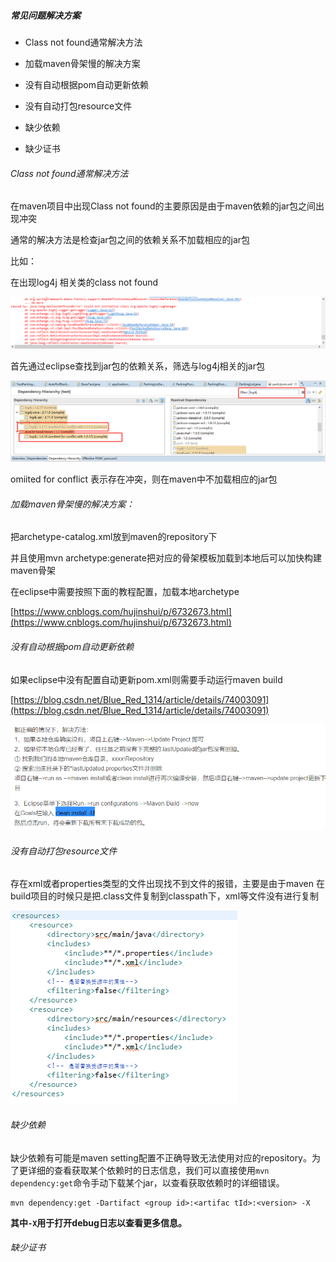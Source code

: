 ##### 常见问题解决方案

- Class not found通常解决方法

- 加载maven骨架慢的解决方案

- 没有自动根据pom自动更新依赖

- 没有自动打包resource文件

- 缺少依赖

- 缺少证书

###### Class not found通常解决方法

在maven项目中出现Class not found的主要原因是由于maven依赖的jar包之间出现冲突

通常的解决方法是检查jar包之间的依赖关系不加载相应的jar包

比如：

在出现log4j 相关类的class not found<br>

![](img/maven_class_not_found_1.png)

首先通过eclipse查找到jar包的依赖关系，筛选与log4j相关的jar包

![](img/maven_class_not_found_2.png)

omiited for conflict 表示存在冲突，则在maven中不加载相应的jar包

###### 加载maven骨架慢的解决方案：

把archetype-catalog.xml放到maven的repository下

并且使用mvn archetype:generate把对应的骨架模板加载到本地后可以加快构建maven骨架

在eclipse中需要按照下面的教程配置，加载本地archetype

[https://www.cnblogs.com/hujinshui/p/6732673.html](https://www.cnblogs.com/hujinshui/p/6732673.html)

###### 没有自动根据pom自动更新依赖

如果eclipse中没有配置自动更新pom.xml则需要手动运行maven build

[https://blog.csdn.net/Blue_Red_1314/article/details/74003091](https://blog.csdn.net/Blue_Red_1314/article/details/74003091)<br>

![](img/maven_update.png)

###### 没有自动打包resource文件

存在xml或者properties类型的文件出现找不到文件的报错，主要是由于maven 在build项目的时候只是把.class文件复制到classpath下，xml等文件没有进行复制

![](img/maven_resource.png)

###### 缺少依赖

缺少依赖有可能是maven setting配置不正确导致无法使用对应的repository。为了更详细的查看获取某个依赖时的日志信息，我们可以直接使用`mvn dependency:get`命令手动下载某个jar，以查看获取依赖时的详细错误。

```shell
mvn dependency:get -Dartifact <group id>:<artifac tId>:<version> -X
```

**其中`-X`用于打开debug日志以查看更多信息。**

###### 缺少证书
